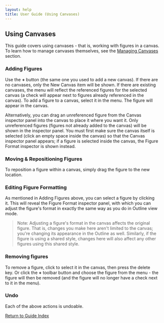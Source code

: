 ```yaml
---
layout: help
title: User Guide (Using Canvases)
---
```


## Using Canvases

This guide covers using canvases - that is, working with figures in a canvas. To learn how to manage canvases themselves, see the [Managing Canvases](guide-managingcanvases) section.

### Adding Figures

Use the **+** button (the same one you used to add a new canvas). If there are no canvases, only the New Canvas item will be shown. If there are existing canvases, the menu will reflect the referenced figures for the selected canvas (a check will appear next to figures already referenced in the canvas). To add a figure to a canvas, select it in the menu. The figure will appear in the canvas.

Alternatively, you can drag an unreferenced figure from the Canvas inspector panel into the canvas to place it where you want it. Only unreferenced figures (figures not already added to the canvas) will be shown in the inspector panel. You must first make sure the canvas itself is selected (click an empty space inside the canvas) so that the Canvas inspector panel appears; if a figure is selected inside the canvas, the Figure Format inspector is shown instead.

### Moving &amp; Repositioning Figures

To reposition a figure within a canvas, simply drag the figure to the new location.

### Editing Figure Formatting

As mentioned in Adding Figures above, you can select a figure by clicking it. This will reveal the Figure Format inspector panel, with which you can adjust the figure's format in exactly the same way as you do in Outline view mode. 

> Note: Adjusting a figure's format in the canvas affects the original figure. That is, changes you make here aren't limited to the canvas; you're changing its appearance in the Outline as well. Similarly, if the figure is using a shared style, changes here will also affect any other figures using this shared style.

### Removing figures

To remove a figure, click to select it in the canvas, then press the delete key. Or click the **+** toolbar button and choose the figure from the menu - the figure will then be removed (and the figure will no longer have a check next to it in the menu).

### Undo

Each of the above actions is undoable.

[Return to Guide Index](guide)
